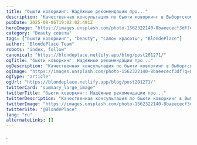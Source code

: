 ```yaml
---
title: "бьюти коворкинг: Надёжные рекомендации про..."
description: "Качественная консультация по бьюти коворкинг в Выборгском районе. Детальное изучение преимуществ и недостатков. Обратитесь за консультацией к профессионалам Blon..."
pubDate: 2025-08-06T19:02:02.491Z
heroImage: "https://images.unsplash.com/photo-1562322140-8baeececf3df?q=80&w=800&auto=format&fit=crop"
category: "Beauty советы"
tags: ["бьюти коворкинг", "beauty", "салон красоты", "BlondePlace"]
author: "BlondePlace Team"
robots: "index, follow"
canonical: "https://blondeplace.netlify.app/blog/post201271/"
ogTitle: "бьюти коворкинг: Надёжные рекомендации про..."
ogDescription: "Качественная консультация по бьюти коворкинг в Выборгском районе. Детальное изучение преимуществ и недостатков. Обратитесь за консультацией к профессионалам Blon..."
ogImage: "https://images.unsplash.com/photo-1562322140-8baeececf3df?q=80&w=800&auto=format&fit=crop"
ogType: "article"
ogUrl: "https://blondeplace.netlify.app/blog/post201271/"
twitterCard: "summary_large_image"
twitterTitle: "бьюти коворкинг: Надёжные рекомендации про..."
twitterDescription: "Качественная консультация по бьюти коворкинг в Выборгском районе. Детальное изучение преимуществ и недостатков. Обратитесь за консультацией к профессионалам Blon..."
twitterImage: "https://images.unsplash.com/photo-1562322140-8baeececf3df?q=80&w=800&auto=format&fit=crop"
twitterSite: "@BlondePlace"
lang: "ru"
alternateLinks: []
---
```


<script type="application/ld+json">
{
  "@context": "https://schema.org",
  "@type": "HowTo",
  "name": "бьюти коворкинг: Надёжные рекомендации про...",
  "description": "Качественная консультация по бьюти коворкинг в Выборгском районе. Детальное изучение преимуществ и недостатков. Обратитесь за консультацией к профессионалам Blon...",
  "image": {
    "@type": "ImageObject",
    "url": "https://images.unsplash.com/photo-1562322140-8baeececf3df?q=80&w=800&auto=format&fit=crop"
  },
  "aggregateRating": {
    "@type": "AggregateRating",
    "ratingValue": "4.7",
    "reviewCount": 331,
    "bestRating": "5",
    "worstRating": "1"
  },
  "publisher": {
    "@type": "Organization",
    "name": "BlondePlace Beauty Blog",
    "logo": {
      "@type": "ImageObject",
      "url": "https://blondeplace.netlify.app/favicon.svg"
    }
  },
  "datePublished": "2025-08-06T19:02:02.491Z",
  "dateModified": "2025-08-06T19:02:02.491Z",
  "author": {
    "@type": "Person",
    "name": "Эксперт BlondePlace"
  },
  "mainEntityOfPage": {
    "@type": "WebPage",
    "@id": "https://blondeplace.netlify.app/blog/post201271/"
  }
}
</script>

.